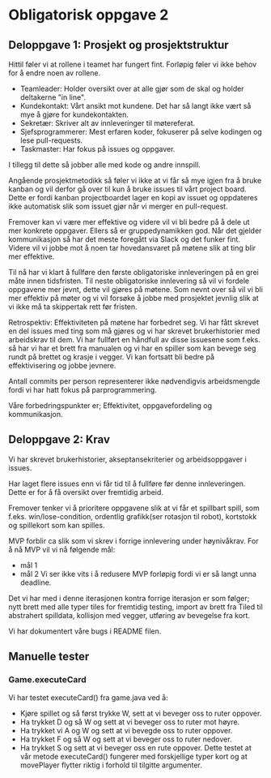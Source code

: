 # Obligatorisk oppgave 2

## Deloppgave 1: Prosjekt og prosjektstruktur

Hittil føler vi at rollene i teamet har fungert fint. Forløpig føler vi ikke behov for å endre noen av rollene.

- Teamleader: Holder oversikt over at alle gjør som de skal og holder deltakerne "in line".
- Kundekontakt: Vårt ansikt mot kundene. Det har så langt ikke vært så mye å gjøre for kundekontakten.
- Sekretær: Skriver alt av innleveringer til møtereferat.
- Sjefsprogrammerer: Mest erfaren koder, fokuserer på selve kodingen og lese pull-requests.
- Taskmaster: Har fokus på issues og oppgaver.

I tillegg til dette så jobber alle med kode og andre innspill.

Angående prosjektmetodikk så føler vi ikke at vi får så mye igjen fra å bruke kanban og vil derfor gå over til kun å bruke issues til vårt project board. 
Dette er fordi kanban projectboardet lager en kopi av issuet og oppdateres ikke automatisk slik som issuet gjør når vi merger en pull-request.

Fremover kan vi være mer effektive og videre vil vi bli bedre på å dele ut mer konkrete oppgaver. Ellers så er gruppedynamikken god.
Når det gjelder kommunikasjon så har det meste foregått via Slack og det funker fint. Videre vil vi jobbe mot å noen tar hovedansvaret på møtene slik at ting blir mer effektive.

Til nå har vi klart å fullføre den første obligatoriske innleveringen på en grei måte innen tidsfristen. Til neste obligatoriske innlevering så vil vi fordele oppgavene mer jevnt, dette vil gjøres på møtene.
Som nevnt over så vil vi bli mer effektiv på møter og vi vil forsøke å jobbe med prosjektet jevnlig slik at vi ikke må ta skippertak rett før fristen.

Retrospektiv:
Effektiviteten på møtene har forbedret seg. Vi har fått skrevet en del issues med ting som må gjøres og vi har skrevet brukerhistorier med arbeidskrav til dem. Vi har fullført en håndfull av disse issuesene som f.eks. så har vi har et brett fra manualen og vi har en spiller som kan bevege seg rundt på brettet og krasje i vegger. Vi kan fortsatt bli bedre på effektivisering og jobbe jevnere.

Antall commits per person representerer ikke nødvendigvis arbeidsmengde fordi vi har hatt fokus på parprogrammering.

Våre forbedringspunkter er;
Effektivitet, oppgavefordeling og kommunikasjon.

## Deloppgave 2: Krav
Vi har skrevet brukerhistorier, akseptansekriterier og arbeidsoppgaver i issues.

Har laget flere issues enn vi får tid til å fullføre før denne innleveringen. Dette er for å få oversikt over fremtidig arbeid.

Fremover tenker vi å prioritere oppgavene slik at vi får et spillbart spill, som f.eks. win/lose-condition, ordentlig grafikk(ser rotasjon til robot), kortstokk og spillekort som kan spilles. 

MVP forblir ca slik som vi skrev i forrige innlevering under høynivåkrav. 
For å nå MVP vil vi nå følgende mål:

- mål 1
- mål 2
Vi ser ikke vits i å redusere MVP forløpig fordi vi er så langt unna deadline.

Det vi har med i denne iterasjonen kontra forrige iterasjon er som følger; nytt brett med alle typer tiles for fremtidig testing, import av brett fra Tiled til abstrahert spilldata, kollisjon med vegger, utføring av bevegelse fra kort. 

Vi har dokumentert våre bugs i README filen.

## Manuelle tester
### Game.executeCard
Vi har testet executeCard() fra game.java ved å:
 - Kjøre spillet og så først trykke W, sett at vi beveger oss to ruter oppover.
 - Ha trykket D og så W og sett at vi beveger oss to ruter mot høyre. 
 - Ha trykket vi A og W og sett at vi bevegde oss to ruter oppover. 
 - Ha trykket F og så W og sett at vi beveger oss to ruter nedover. 
 - Ha trykket S og sett at vi beveger oss en rute oppover. 
 Dette testet at vår metode executeCard() fungerer med forskjellige typer kort og at movePlayer flytter riktig i forhold til tilgitte argumenter.
